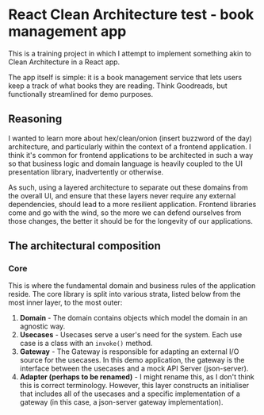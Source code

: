 # React Clean Architecture test - book management app

This is a training project in which I attempt to implement something akin to Clean Architecture in a React app.

The app itself is simple: it is a book management service that lets users keep a track of what books they are reading. Think Goodreads, but functionally streamlined for demo purposes.

## Reasoning

I wanted to learn more about hex/clean/onion (insert buzzword of the day) architecture, and particularly within the context of a frontend application. I think it's common for frontend applications to be architected in such a way so that business logic and domain language is heavily coupled to the UI presentation library, inadvertently or otherwise.

As such, using a layered architecture to separate out these domains from the overall UI, and ensure that these layers never require any external dependencies, should lead to a more resilient application. Frontend libraries come and go with the wind, so the more we can defend ourselves from those changes, the better it should be for the longevity of our applications.

## The architectural composition

### Core

This is where the fundamental domain and business rules of the application reside. The core library is split into various strata, listed below from the most inner layer, to the most outer:

1. **Domain** - The domain contains objects which model the domain in an agnostic way.
2. **Usecases** - Usecases serve a user's need for the system. Each use case is a class with an `invoke()` method.
3. **Gateway** - The Gateway is responsible for adapting an external I/O source for the usecases. In this demo application, the gateway is the interface between the usecases and a mock API Server (json-server).
4. **Adapter (perhaps to be renamed)** - I might rename this, as I don't think this is correct terminology. However, this layer constructs an initialiser that includes all of the usecases and a specific implementation of a gateway (in this case, a json-server gateway implementation).
